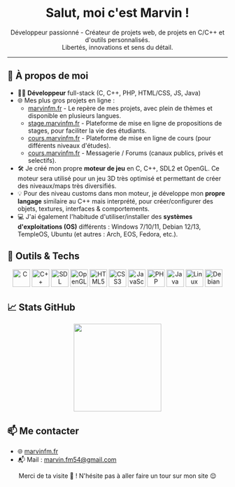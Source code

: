 <h1 align="center">Salut, moi c'est Marvin !</h1>

<p align="center">
  Développeur passionné - Créateur de projets web, de projets en C/C++ et d'outils personnalisés.<br>
  Libertés, innovations et sens du détail.
</p>

---

## 🚀 À propos de moi

- 🧑‍💻 **Développeur** full-stack (C, C++, PHP, HTML/CSS, JS, Java)
- 🌐 Mes plus gros projets en ligne :
  - [marvinfm.fr](https://marvinfm.fr) - Le repère de mes projets, avec plein de thèmes et disponible en plusieurs langues.
  - [stage.marvinfm.fr](https://stage.marvinfm.fr) - Plateforme de mise en ligne de propositions de stages, pour faciliter la vie des étudiants.
  - [cours.marvinfm.fr](https://cours.marvinfm.fr) - Plateforme de mise en ligne de cours (pour différents niveaux d'études).
  - [cours.marvinfm.fr](https://sConv.marvinfm.fr) - Messagerie / Forums (canaux publics, privés et selectifs).
- 🛠 Je créé mon propre **moteur de jeu** en C, C++, SDL2 et OpenGL. Ce moteur sera utilisé pour un jeu 3D très optimisé et permettant de créer des niveaux/maps très diversifiés.
- 💡 Pour des niveau customs dans mon moteur, je développe mon **propre langage** similaire au C++ mais interprété, pour créer/configurer des objets, textures, interfaces & comportements.
- 💻 J'ai également l'habitude d'utiliser/installer des **systèmes d'exploitations (OS)** différents : Windows 7/10/11, Debian 12/13, TempleOS, Ubuntu (et autres : Arch, EOS, Fedora, etc.).

## 🧰 Outils & Techs

<div align="center">
  <img src="https://cdn.jsdelivr.net/gh/devicons/devicon/icons/c/c-original.svg" height="40" alt="C"/>
   <img src="https://cdn.jsdelivr.net/gh/devicons/devicon/icons/cplusplus/cplusplus-original.svg" height="40" alt="C++"/>
  <img src="https://cdn.jsdelivr.net/gh/devicons/devicon/icons/sdl/sdl-original.svg" height="40" alt="SDL"/>
  <img src="https://cdn.jsdelivr.net/gh/devicons/devicon/icons/opengl/opengl-original.svg" height="40" alt="OpenGL"/>
  <img src="https://cdn.jsdelivr.net/gh/devicons/devicon/icons/html5/html5-original.svg" height="40" alt="HTML5"/>
  <img src="https://cdn.jsdelivr.net/gh/devicons/devicon/icons/css3/css3-original.svg" height="40" alt="CSS3"/>
  <img src="https://cdn.jsdelivr.net/gh/devicons/devicon/icons/javascript/javascript-original.svg" height="40" alt="JavaScript"/>
  <img src="https://cdn.jsdelivr.net/gh/devicons/devicon/icons/php/php-original.svg" height="40" alt="PHP"/>
  <img src="https://cdn.jsdelivr.net/gh/devicons/devicon/icons/java/java-original.svg" height="40" alt="Java"/>
  <img src="https://cdn.jsdelivr.net/gh/devicons/devicon/icons/linux/linux-original.svg" height="40" alt="Linux"/>
  <img src="https://cdn.jsdelivr.net/gh/devicons/devicon/icons/debian/debian-original.svg" height="40" alt="Debian"/>
</div>

## 📈 Stats GitHub

<p align="center">
  <img height=200 align="center" src="https://github-readme-stats.vercel.app/api/top-langs?username=MarvinFm54&layout=compact&langs_count=8&card_width=320&theme=tokyonight&count_private=true" />
</p>

## 📫 Me contacter

- 🌐 [marvinfm.fr](https://marvinfm.fr)
- 📬 Mail : marvin.fm54@gmail.com

<p align="center">
  Merci de ta visite 👀 ! N'hésite pas à aller faire un tour sur mon site 😌
</p>
